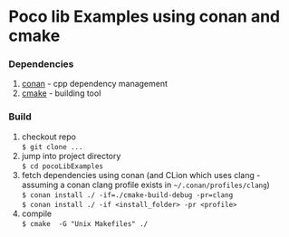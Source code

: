 
# Poco lib Examples using conan and cmake

### Dependencies
1. [conan](https://conan.io/) - cpp dependency management
2. [cmake](https://cmake.org/) - building tool

### Build
1. checkout repo  
`$ git clone ...`
1. jump into project directory  
`$ cd pocoLibExamples`
1. fetch dependencies using conan (and CLion which uses clang - assuming a conan clang profile exists in `~/.conan/profiles/clang`)  
`$ conan install ./ -if=./cmake-build-debug -pr=clang`  
`$ conan install ./ -if <install_folder> -pr <profile>`
1. compile  
`$ cmake  -G "Unix Makefiles" ./`
